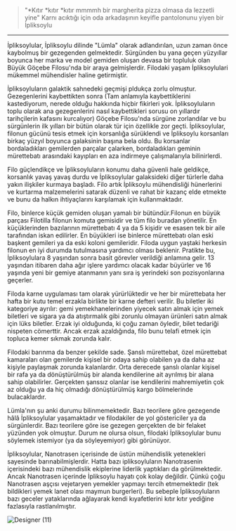 > "*Kıtır *kıtır *kıtır mmmmh bir margherita pizza olmasa da lezzetli yine"
> Karnı acıktığı için oda arkadaşının keyifle pantolonunu yiyen bir İpliksoylu
***

İpliksoylular, İpliksoylu dilinde "Lümla" olarak adlandırılan, uzun zaman önce kaybolmuş bir gezegenden gelmektedir. Sürgünden bu yana geçen yüzyıllar boyunca her marka ve model gemiden oluşan devasa bir topluluk olan Büyük Göçebe Filosu'nda bir araya gelmişlerdir. Filodaki yaşam İpliksoylulari mükemmel mühendisler haline getirmiştir.

İpliksoyluların galaktik sahnedeki geçmişi pldukça zorlu olmuştur. Gezegenlerini kaybettikten sonra (Tam anlamıyla kaybettiklerini kastediyorum, nerede olduğu hakkında hiçbir fikirleri yok. İpliksoyluların toplu olarak ana gezegenlerini nasıl kaybettikleri sorusu on yıllardır tarihçilerin kafasını kurcalıyor) Göçebe Filosu'nda sürgüne zorlandılar ve bu sürgünlerin ilk yılları bir bütün olarak tür için özellikle zor geçti. İpliksoylular, filonun gücünü tesis etmek için korsanlığa sürüklendi ve İpliksoylu korsanları birkaç yüzyıl boyunca galaksinin başına bela oldu. Bu korsanlar bordaladıkları gemilerden parçalar çalarken, bordaladıkları geminin mürettebatı arasındaki kayıpları en aza indirmeye çalışmalarıyla bilinirlerdi.

Filo güçlendikçe ve İpliksoyluların konumu daha güvenli hale geldikçe, korsanlık yavaş yavaş durdu ve İpliksoylular galaksideki diğer türlerle daha yakın ilişkiler kurmaya başladı. Filo artık İpliksoylu mühendisliği hünerlerini ve kurtarma malzemelerini satarak düzenli ve rahat bir kazanç elde etmekte ve bunu da halkın ihtiyaçlarını karşılamak için kullanmaktadır.

Filo, binlerce küçük gemiden oluşan yamalı bir bütündür.Filonun en büyük parçası Filotilla filonun komuta gemisidir ve tüm filo buradan yönetilir. En küçüklerinden bazılarının mürettebatı 4 ya da 5 kişidir ve esasen tek bir aile tarafından iskan edilirler. En büyükleri ise binlerce mürettebatı olan eski başkent gemileri ya da eski koloni gemileridir. Filoda uygun yaştaki herkesin filonun en iyi durumda tutulmasına yardımcı olması beklenir. Pratikte bu, İpliksoylulara 8 yaşından sonra basit görevler verildiği anlamına gelir. 13 yaşından itibaren daha ağır işlere yardımcı olacak kadar büyürler ve 16 yaşında yeni bir gemiye atanmanın yanı sıra iş yerindeki son pozisyonlarına geçerler.

Filoda karne uygulaması tam olarak yürürlüktedir ve her bir mürettebata her hafta bir kutu temel erzakla birlikte bir karne defteri verilir. Bu biletler iki kategoriye ayrılır: gemi yemekhanelerinden yiyecek satın almak için yemek biletleri ve sigara ya da atıştırmalık gibi zorunlu olmayan ürünleri satın almak için lüks biletler. Erzak iyi olduğunda, ki çoğu zaman öyledir, bilet tedariği nispeten cömerttir. Ancak erzak azaldığında, filo bunu telafi etmek için topluca kemer sıkmak zorunda kalır.

Filodaki barınma da benzer şekilde sade. Şanslı mürettebat, özel mürettebat kamaraları olan gemilerde kişisel bir odaya sahip olabilen ya da daha az kişiyle paylaşmak zorunda kalanlardır. Orta derecede şanslı olanlar kişisel bir rafa ya da dönüştürülmüş bir alanda kendilerine ait ayrılmış bir alana sahip olabilirler. Gerçekten şanssız olanlar ise kendilerini mahremiyetin çok az olduğu ya da hiç olmadığı dönüştürülmüş kargo bölmelerinde bulacaklardır.

Lümla'nın şu anki durumu bilinmemektedir. Bazı teorilere göre gezegende hâlâ İpliksoylular yaşamaktadır ve filodakiler de yol göstericiler ya da sürgünlerdir. Bazı teorilere göre ise gezegen gerçekten de bir felaket yüzünden yok olmuştur. Durum ne olursa olsun, filodaki İpliksoylular bunu söylemek istemiyor (ya da söyleyemiyor) gibi görünüyor.

İpliksoylular, Nanotrasen içerisinde de üstün mühendislik yetenekleri sayesinde barınabilmişlerdir. Hatta bazı ipliksoyluların Nanotrasenin içerisindeki bazı mühendislik ekiplerine liderlik yaptıkları da görülmektedir. Ancak Nanotrasen içerinde İpliksoylu hayatı çok kolay değildir. Çünkü çoğu Nanotrasen aşçısı vejetaryen yemekler yapmayı tercih etmemektedir (tek bildikleri yemek lanet olası maymun burgerleri). Bu sebeple İpliksoyluların bazı geceler yataklarında ağlayarak kendi kıyafetlerini kıtır kıtır yediğine fazlasıyla rastlanılmıştır.

![Designer (11)](https://github.com/Reveyni/Psychonaut-Lore/assets/55282547/239c590b-d5f3-47a4-a5d9-6d1c462c3760)
